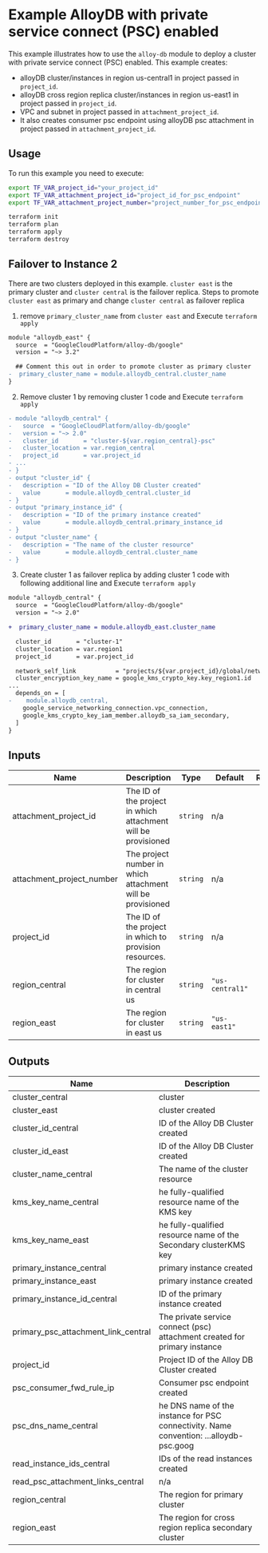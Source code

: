 # Example AlloyDB with private service connect (PSC) enabled

This example illustrates how to use the `alloy-db` module to deploy a cluster with private service connect (PSC) enabled. This example creates:
- alloyDB cluster/instances in region us-central1 in project passed in `project_id`.
- alloyDB cross region replica cluster/instances in region us-east1 in project passed in `project_id`.
- VPC and subnet in project passed in `attachment_project_id`.
- It also creates consumer psc endpoint using alloyDB psc attachment in project passed in `attachment_project_id`.

## Usage

To run this example you need to execute:

```bash
export TF_VAR_project_id="your_project_id"
export TF_VAR_attachment_project_id="project_id_for_psc_endpoint"
export TF_VAR_attachment_project_number="project_number_for_psc_endpoint"
```

```bash
terraform init
terraform plan
terraform apply
terraform destroy
```

## Failover to Instance 2

There are two clusters deployed in this example. `cluster east` is the primary cluster and `cluster central` is the failover replica. Steps to promote `cluster east` as primary and change `cluster central` as failover replica

1) remove  `primary_cluster_name` from `cluster east` and Execute `terraform apply`

```diff
module "alloydb_east" {
  source  = "GoogleCloudPlatform/alloy-db/google"
  version = "~> 3.2"

  ## Comment this out in order to promote cluster as primary cluster
-  primary_cluster_name = module.alloydb_central.cluster_name
}
```

2) Remove cluster 1 by removing cluster 1 code and Execute `terraform apply`

```diff
- module "alloydb_central" {
-   source  = "GoogleCloudPlatform/alloy-db/google"
-   version = "~> 2.0"
-   cluster_id       = "cluster-${var.region_central}-psc"
-   cluster_location = var.region_central
-   project_id       = var.project_id
- ...
- }
- output "cluster_id" {
-   description = "ID of the Alloy DB Cluster created"
-   value       = module.alloydb_central.cluster_id
- }
- output "primary_instance_id" {
-   description = "ID of the primary instance created"
-   value       = module.alloydb_central.primary_instance_id
- }
- output "cluster_name" {
-   description = "The name of the cluster resource"
-   value       = module.alloydb_central.cluster_name
- }
```

3) Create cluster 1 as failover replica by adding cluster 1 code with following additional line and Execute `terraform apply`

```diff
module "alloydb_central" {
  source  = "GoogleCloudPlatform/alloy-db/google"
  version = "~> 2.0"

+  primary_cluster_name = module.alloydb_east.cluster_name

  cluster_id       = "cluster-1"
  cluster_location = var.region1
  project_id       = var.project_id

  network_self_link           = "projects/${var.project_id}/global/networks/${var.network_name}"
  cluster_encryption_key_name = google_kms_crypto_key.key_region1.id
...
  depends_on = [
-    module.alloydb_central,
    google_service_networking_connection.vpc_connection,
    google_kms_crypto_key_iam_member.alloydb_sa_iam_secondary,
  ]
}
```

<!-- BEGINNING OF PRE-COMMIT-TERRAFORM DOCS HOOK -->
## Inputs

| Name | Description | Type | Default | Required |
|------|-------------|------|---------|:--------:|
| attachment\_project\_id | The ID of the project in which attachment will be provisioned | `string` | n/a | yes |
| attachment\_project\_number | The project number in which attachment will be provisioned | `string` | n/a | yes |
| project\_id | The ID of the project in which to provision resources. | `string` | n/a | yes |
| region\_central | The region for cluster in central us | `string` | `"us-central1"` | no |
| region\_east | The region for cluster in east us | `string` | `"us-east1"` | no |

## Outputs

| Name | Description |
|------|-------------|
| cluster\_central | cluster |
| cluster\_east | cluster created |
| cluster\_id\_central | ID of the Alloy DB Cluster created |
| cluster\_id\_east | ID of the Alloy DB Cluster created |
| cluster\_name\_central | The name of the cluster resource |
| kms\_key\_name\_central | he fully-qualified resource name of the KMS key |
| kms\_key\_name\_east | he fully-qualified resource name of the Secondary clusterKMS key |
| primary\_instance\_central | primary instance created |
| primary\_instance\_east | primary instance created |
| primary\_instance\_id\_central | ID of the primary instance created |
| primary\_psc\_attachment\_link\_central | The private service connect (psc) attachment created for primary instance |
| project\_id | Project ID of the Alloy DB Cluster created |
| psc\_consumer\_fwd\_rule\_ip | Consumer psc endpoint created |
| psc\_dns\_name\_central | he DNS name of the instance for PSC connectivity. Name convention: ...alloydb-psc.goog |
| read\_instance\_ids\_central | IDs of the read instances created |
| read\_psc\_attachment\_links\_central | n/a |
| region\_central | The region for primary cluster |
| region\_east | The region for cross region replica secondary cluster |

<!-- END OF PRE-COMMIT-TERRAFORM DOCS HOOK -->
